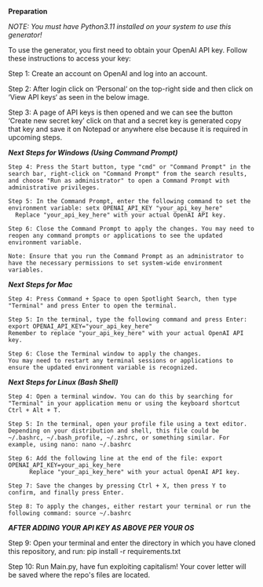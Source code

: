 ****Preparation****

_NOTE: You must have Python3.11 installed on your system to use this generator!_

To use the generator, you first need to obtain your OpenAI API key. Follow these instructions to access your key:

  Step 1: Create an account on OpenAI and log into an account.
  
  Step 2: After login click on ‘Personal‘ on the top-right side and then click on ‘View API keys‘ as seen in the below image.
  
  Step 3: A page of API keys is then opened and we can see the button ‘Create new secret key’ click on that and a secret key is generated copy that key and save it on Notepad or anywhere else because it is required in upcoming steps.
  
  **_Next Steps for Windows (Using Command Prompt)_**
  
    Step 4: Press the Start button, type "cmd" or "Command Prompt" in the search bar, right-click on "Command Prompt" from the search results, and choose "Run as administrator" to open a Command Prompt with administrative privileges.
  
    Step 5: In the Command Prompt, enter the following command to set the environment variable: setx OPENAI_API_KEY "your_api_key_here"
      Replace "your_api_key_here" with your actual OpenAI API key.

    Step 6: Close the Command Prompt to apply the changes. You may need to reopen any command prompts or applications to see the updated environment variable.

    Note: Ensure that you run the Command Prompt as an administrator to have the necessary permissions to set system-wide environment variables.
  
  **_Next Steps for Mac_**

    Step 4: Press Command + Space to open Spotlight Search, then type "Terminal" and press Enter to open the terminal.
  
    Step 5: In the terminal, type the following command and press Enter: export OPENAI_API_KEY="your_api_key_here"
    Remember to replace "your_api_key_here" with your actual OpenAI API key.
  
    Step 6: Close the Terminal window to apply the changes. 
    You may need to restart any terminal sessions or applications to ensure the updated environment variable is recognized.

  **_Next Steps for Linux (Bash Shell)_**
  
    Step 4: Open a terminal window. You can do this by searching for "Terminal" in your application menu or using the keyboard shortcut Ctrl + Alt + T.
  
    Step 5: In the terminal, open your profile file using a text editor. Depending on your distribution and shell, this file could be ~/.bashrc, ~/.bash_profile, ~/.zshrc, or something similar. For example, using nano: nano ~/.bashrc
  
    Step 6: Add the following line at the end of the file: export OPENAI_API_KEY=your_api_key_here
          Replace "your_api_key_here" with your actual OpenAI API key.
  
    Step 7: Save the changes by pressing Ctrl + X, then press Y to confirm, and finally press Enter.
  
    Step 8: To apply the changes, either restart your terminal or run the following command: source ~/.bashrc

  **_AFTER ADDING YOUR API KEY AS ABOVE PER YOUR OS_**

  Step 9: Open your terminal and enter the directory in which you have cloned this repository, and run: pip install -r requirements.txt

  Step 10: Run Main.py, have fun exploiting capitalism! Your cover letter will be saved where the repo's files are located.
